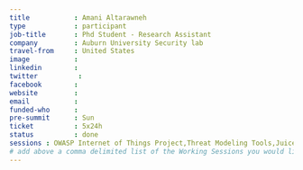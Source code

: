 ```yaml
---
title           : Amani Altarawneh
type            : participant
job-title       : Phd Student - Research Assistant
company         : Auburn University Security lab
travel-from     : United States
image           :
linkedin        :
twitter          :
facebook        :
website         :
email           :
funded-who      :
pre-summit      : Sun
ticket          : 5x24h
status          : done
sessions : OWASP Internet of Things Project,Threat Modeling Tools,Juice Shop Coding Night, Top 10 2017 - Call for Data and Weightings Discussion,A7 - Insufficient Attack Protection,Implications of Owasp Top 10 2017,Creating AppSec Teams,Threat and Vulnerability Management Playbook,Writing Security Tests,ZAP,Juice Shop Coding Day,Teaching Attacker perspective to Developers,Visit Bletchley Park,The Future of Privacy,Threat Modeling IoT Devices,OWASP Risk Rating Management Project,Women in Cyber,Scaling Static Analysis Reviews and Deployments
# add above a comma delimited list of the Working Sessions you would like to attend (use the session's title)
---
```


<!-- put more details about participant here -->
